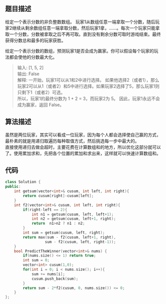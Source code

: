 ## 题目描述

给定一个表示分数的非负整数数组。 玩家1从数组任意一端拿取一个分数，随后玩家2继续从剩余数组任意一端拿取分数，然后玩家1拿，……。每次一个玩家只能拿取一个分数，分数被拿取之后不再可取。直到没有剩余分数可取时游戏结束。最终获得分数总和最多的玩家获胜。

给定一个表示分数的数组，预测玩家1是否会成为赢家。你可以假设每个玩家的玩法都会使他的分数最大化。

> 输入: [1, 5, 2]  
输出: False  
解释: 一开始，玩家1可以从1和2中进行选择。
如果他选择2（或者1），那么玩家2可以从1（或者2）和5中进行选择。如果玩家2选择了5，那么玩家1则只剩下1（或者2）可选。  
所以，玩家1的最终分数为 1 + 2 = 3，而玩家2为 5。
因此，玩家1永远不会成为赢家，返回 False。

## 算法描述

虽然是两位玩家，其实可以看成一位玩家，因为每个人都会选择使自己赢的方式，最朴素的就是用递归取遍历每种取值方式，然后挑选每一步中最大的。  
直接使用递归去做会超时，主要花费在计算数组和的地方，所以优化这部分就可以了。使用累加求和，先把各个位置的累加和求出来，这样就可以快速计算数组和。

## 代码

```c++
class Solution {
public:
    int getsum(vector<int>& cusum, int left, int right){
        return cusum[right]-cusum[left];
    }
    int f2(vector<int>& cusum, int left, int right){
        if(right-left == 2){
            int n1 = getsum(cusum, left, left+1);
            int n2 = getsum(cusum, left+1, right);
            return  n1>n2 ? n1 : n2;
        }
        int sum = getsum(cusum, left, right);
        return max(sum - f2(cusum, left+1, right),
                  sum - f2(cusum, left, right-1));
    }
    bool PredictTheWinner(vector<int>& nums) {
        if(nums.size() <= 1) return true;
        int sum = 0;
        vector<int> cusum(1,0);
        for(int i = 0; i < nums.size(); i++){
            sum += nums[i];
            cusum.push_back(sum);
        }
        return sum - 2*f2(cusum, 0, nums.size()) <= 0;
    }
};
```
